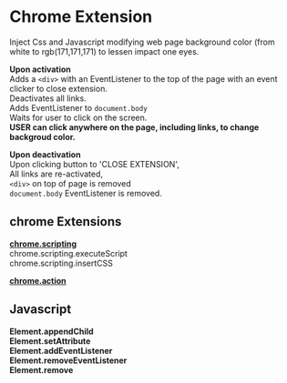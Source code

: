 # Chrome Extension  
  
Inject Css and Javascript modifying web page background color (from white to rgb(171,171,171) to lessen impact one eyes.  
  
**Upon activation**  
Adds a ```<div>``` with an EventListener to the top of the page with an event clicker to close extension.  
Deactivates all links.  
Adds EventListener to ```document.body```  
Waits for user to click on the screen.  
**USER can click anywhere on the page, including links, to change backgroud color.**  
  
**Upon deactivation**  
Upon clicking button to 'CLOSE EXTENSION',  
All links are re-activated,  
```<div>``` on top of page is removed  
```document.body``` EventListener is removed.  

  
## chrome Extensions
**[chrome.scripting](https://developer.chrome.com/docs/extensions/reference/scripting/)**   
chrome.scripting.executeScript   
chrome.scripting.insertCSS   

**[chrome.action](https://developer.chrome.com/docs/extensions/reference/action/)**   
  
## Javascript  
  
**Element.appendChild**  
**Element.setAttribute**  
**Element.addEventListener**  
**Element.removeEventListener**  
**Element.remove**  
  

